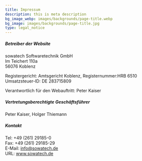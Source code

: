 ```yaml
---
title: Impressum
description: this is meta description
bg_image_webp: images/backgrounds/page-title.webp
bg_image: images/backgrounds/page-title.jpg
type: legal_notice
---
```

##### Betreiber der Website

sowatech Softwaretechnik GmbH  
Im Teichert 110a  
56076 Koblenz

Registergericht: Amtsgericht Koblenz, Registernummer:HRB 6510  
Umsatzsteuer-ID: DE 283715809

Verantwortlich für den Webauftritt: Peter Kaiser

##### Vertretungsberechtigte Geschäftsführer

Peter Kaiser, Holger Thiemann

##### Kontakt

Tel: +49 (261) 29185-0  
Fax: +49 (261) 29185-29  
E-Mail: info@sowatech.de  
URL: www.sowatech.de